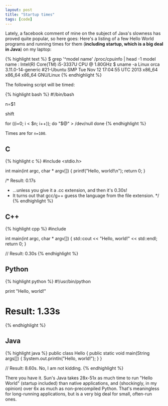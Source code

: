 ```yaml
---
layout: post
title: "Startup times"
tags: [code]
---
```


Lately, a facebook comment of mine on the subject of Java's slowness has proved quite popular, so here goes: Here's a listing of a few Hello World programs and running times for them (**including startup, which is a big deal in Java**) on my laptop:

{% highlight text %}
$ grep '^model name' /proc/cpuinfo | head -1
model name	: Intel(R) Core(TM) i5-3337U CPU @ 1.80GHz
$ uname -a
Linux orca 3.11.0-14-generic #21-Ubuntu SMP Tue Nov 12 17:04:55 UTC 2013 x86_64 x86_64 x86_64 GNU/Linux
{% endhighlight %}

The following script will be timed:

{% highlight bash %}
#!/bin/bash

n=$1

shift

for ((i=0; i < $n; i++)); do
	"$@" > /dev/null
done
{% endhighlight %}

Times are for `n=100`.

C
-

{% highlight c %}
#include <stdio.h>

int main(int argc, char * argv[]) {
  printf("Hello, world!\n");
  return 0;
}

/* Result: 0.17s
 * ...unless you give it a .cc extension, and then it's 0.30s!
 * It turns out that gcc/g++ guess the language from the file extension.
 */
{% endhighlight %}

C++
---

{% highlight cpp %}
#include <iostream>

int main(int argc, char * argv[]) {
    std::cout << "Hello, world!" << std::endl;
    return 0;
}

// Result: 0.30s
{% endhighlight %}

Python
------

{% highlight python %}
#!/usr/bin/python

print "Hello, world!"

# Result: 1.33s
{% endhighlight %}

Java
----

{% highlight java %}
public class Hello {
    public static void main(String args[]) {
        System.out.println("Hello, world!");
    }
}

// Result: 8.60s. No, I am not kidding.
{% endhighlight %}

There you have it. Sun's Java takes 28x-51x as much time to run "Hello World" (startup included) than native applications, and (shockingly, in my opinion) over 6x as much as non-precompiled Python. That's meaningless for long-running applications, but is a very big deal for small, often-run ones.

